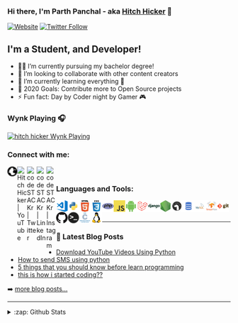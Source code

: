 ### Hi there, I'm Parth Panchal - aka [Hitch Hicker][website] 👋

[![Website](https://img.shields.io/website?label=hitchhicker.tech&style=for-the-badge&url=http%3A%2F%2Fhitchhicker.tech)](http://hitchhicker.com)
[![Twitter Follow](https://img.shields.io/twitter/follow/hitchhickerrr?color=1DA1F2&logo=twitter&style=for-the-badge)](https://twitter.com/intent/follow?original_referer=https%3A%2F%2Fgithub.com%2Fhitchhickerrr&screen_name=hitchhickerrr)

## I'm a Student, and Developer!

- 👨‍🎓 I’m currently pursuing my bachelor degree!
- 👯 I’m looking to collaborate with other content creators
- 🌱 I’m currently learning everything 🤣
- 🥅 2020 Goals: Contribute more to Open Source projects
- ⚡ Fun fact: Day by Coder night by Gamer 🎮


### Wynk Playing 🎧
[<img src="https://now-playing-codestackr.vercel.app/api/spotify-playing" alt="hitch hicker Wynk Playing" width="350" />](https://wynk.in/u/LL0I1SwxJ)

### Connect with me:

[<img align="left" alt="hitchhicker.tech" width="22px" src="https://raw.githubusercontent.com/iconic/open-iconic/master/svg/globe.svg" />][website]
[<img align="left" alt="Hitch Hicker | YouTube" width="22px" src="https://cdn.jsdelivr.net/npm/simple-icons@v3/icons/youtube.svg" />][youtube]
[<img align="left" alt="codeSTACKr | Twitter" width="22px" src="https://cdn.jsdelivr.net/npm/simple-icons@v3/icons/twitter.svg" />][twitter]
[<img align="left" alt="codeSTACKr | LinkedIn" width="22px" src="https://cdn.jsdelivr.net/npm/simple-icons@v3/icons/linkedin.svg" />][linkedin]
[<img align="left" alt="codeSTACKr | Instagram" width="22px" src="https://cdn.jsdelivr.net/npm/simple-icons@v3/icons/instagram.svg" />][instagram]

<br />

### Languages and Tools:

[<img align="left" alt="Visual Studio Code" width="26px" src="https://raw.githubusercontent.com/github/explore/80688e429a7d4ef2fca1e82350fe8e3517d3494d/topics/visual-studio-code/visual-studio-code.png" />]()
[<img align="left" alt="Python" width="26px" src="https://raw.githubusercontent.com/github/explore/80688e429a7d4ef2fca1e82350fe8e3517d3494d/topics/python/python.png" />]()
[<img align="left" alt="HTML5" width="26px" src="https://raw.githubusercontent.com/github/explore/80688e429a7d4ef2fca1e82350fe8e3517d3494d/topics/html/html.png" />]()
[<img align="left" alt="CSS3" width="26px" src="https://raw.githubusercontent.com/github/explore/80688e429a7d4ef2fca1e82350fe8e3517d3494d/topics/css/css.png" />]()
[<img align="left" alt="PHP" width="26px" src="https://raw.githubusercontent.com/github/explore/ccc16358ac4530c6a69b1b80c7223cd2744dea83/topics/php/php.png" />]()
[<img align="left" alt="JavaScript" width="26px" src="https://raw.githubusercontent.com/github/explore/80688e429a7d4ef2fca1e82350fe8e3517d3494d/topics/javascript/javascript.png" />]()
[<img align="left" alt="Android" width="26px" src="https://raw.githubusercontent.com/github/explore/80688e429a7d4ef2fca1e82350fe8e3517d3494d/topics/android/android.png" />]()
[<img align="left" alt="Laravel" width="26px" src="https://raw.githubusercontent.com/github/explore/56a826d05cf762b2b50ecbe7d492a839b04f3fbf/topics/laravel/laravel.png" />]()
[<img align="left" alt="Django" width="26px" src="https://raw.githubusercontent.com/github/explore/80688e429a7d4ef2fca1e82350fe8e3517d3494d/topics/django/django.png" />]()
[<img align="left" alt="Node.js" width="26px" src="https://raw.githubusercontent.com/github/explore/80688e429a7d4ef2fca1e82350fe8e3517d3494d/topics/nodejs/nodejs.png" />]()
[<img align="left" alt="JAVA" width="26px" src="https://raw.githubusercontent.com/github/explore/361e2821e2dea67711cde99c9c40ed357061cf27/topics/deno/deno.png" />]()
[<img align="left" alt="SQL" width="26px" src="https://raw.githubusercontent.com/github/explore/80688e429a7d4ef2fca1e82350fe8e3517d3494d/topics/sql/sql.png" />]()
[<img align="left" alt="MySQL" width="26px" src="https://raw.githubusercontent.com/github/explore/80688e429a7d4ef2fca1e82350fe8e3517d3494d/topics/mysql/mysql.png" />]()
[<img align="left" alt="TensorFlow" width="26px" src="https://raw.githubusercontent.com/github/explore/80688e429a7d4ef2fca1e82350fe8e3517d3494d/topics/tensorflow/tensorflow.png" />]()
[<img align="left" alt="Git" width="26px" src="https://raw.githubusercontent.com/github/explore/80688e429a7d4ef2fca1e82350fe8e3517d3494d/topics/git/git.png" />]()
[<img align="left" alt="GitHub" width="26px" src="https://raw.githubusercontent.com/github/explore/78df643247d429f6cc873026c0622819ad797942/topics/github/github.png" />]()
[<img align="left" alt="Terminal" width="26px" src="https://raw.githubusercontent.com/github/explore/80688e429a7d4ef2fca1e82350fe8e3517d3494d/topics/terminal/terminal.png" />]()
[<img align="left" alt="C Language" width="26px" src="https://raw.githubusercontent.com/github/explore/80688e429a7d4ef2fca1e82350fe8e3517d3494d/topics/c/c.png" />]()
[<img align="left" alt="Linux" width="26px" src="https://raw.githubusercontent.com/github/explore/80688e429a7d4ef2fca1e82350fe8e3517d3494d/topics/linux/linux.png" />]()

<br />
<br />

---

### 📕 Latest Blog Posts

<!-- BLOG-POST-LIST:START -->
- [Download YouTube Videos Using Python](http://hitchhicker.tech/blog-4.html)
- [How to send SMS using python](http://hitchhicker.tech/blog-3.html)
- [5 things that you should know before learn programming](http://hitchhicker.tech/blog-2.html)
- [this is how i started coding??](http://hitchhicker.tech/blog-1.html)
<!-- BLOG-POST-LIST:END -->

➡️ [more blog posts...](http://hitchhicker.tech)

---

<details>
  <summary>:zap: Github Stats</summary>

  <img align="left" alt="hitch hicker's Github Stats" src="https://github-readme-stats.codestackr.vercel.app/api?username=hitchhicker007&show_icons=true&hide_border=true" />

</details>

[website]: https://hitchhicker.tech
[twitter]: https://twitter.com/hitchhickerrr
[youtube]: https://www.youtube.com/channel/UCS2GaNuz6rJ2CERdIr5Cnsg
[instagram]: https://instagram.com/hitchhicker.tech
[linkedin]: https://www.linkedin.com/in/parthpanchal8401
